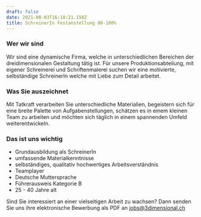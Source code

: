 ```yaml
---
draft: false
date: 2021-08-03T16:10:21.158Z
title: SchreinerIn Festanstellung 80-100%
---
```

### Wer wir sind

Wir sind eine dynamische Firma, welche in unterschiedlichen Bereichen der dreidimensionalen Gestaltung tätig ist. Für unsere Produktionsabteilung, mit eigener Schreinerei und Schriftenmalerei suchen wir eine motivierte, selbständige SchreinerIn welche mit Liebe zum Detail arbeitet.

### Was Sie auszeichnet

Mit Tatkraft verarbeiten Sie unterschiedliche Materialien, begeistern sich für eine breite Palette von Aufgabenstellungen, schätzen es in einem kleinen Team zu arbeiten und möchten sich täglich in einem spannenden Umfeld weiterentwickeln.

### Das ist uns wichtig

* Grundausbildung als SchreinerIn
* umfassende Materialkenntnisse
* selbständiges, qualitativ hochwertiges Arbeitsverständnis
* Teamplayer
* Deutsche Muttersprache
* Führerausweis Kategorie B
* 25 - 40 Jahre alt

Sind Sie interessiert an einer vielseitigen Arbeit zu wachsen? Dann senden Sie uns ihre elektronische Bewerbung als PDF an [jobs@3dimensional.ch](mailto:jobs@3dimensional.ch)